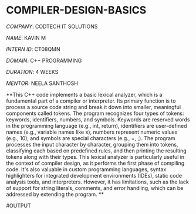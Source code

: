 # COMPILER-DESIGN-BASICS

*COMPANY*: CODTECH IT SOLUTIONS

*NAME*: KAVIN M

*INTERN ID*: CT08QMN

*DOMAIN*: C++ PROGRAMMING

*DURATION*: 4 WEEKS

*MENTOR*: NEELA SANTHOSH

**This C++ code implements a basic lexical analyzer, which is a fundamental part of a compiler or interpreter. Its primary function is to process a source code string and break it down into smaller, meaningful components called tokens. The program recognizes four types of tokens: keywords, identifiers, numbers, and symbols. Keywords are reserved words in the programming language (e.g., int, return), identifiers are user-defined names (e.g., variable names like x), numbers represent numeric values (e.g., 10), and symbols are special characters (e.g., =, ;). The program processes the input character by character, grouping them into tokens, classifying each based on predefined rules, and then printing the resulting tokens along with their types. This lexical analyzer is particularly useful in the context of compiler design, as it performs the first phase of compiling code. It's also valuable in custom programming languages, syntax highlighters for integrated development environments (IDEs), static code analysis tools, and interpreters. However, it has limitations, such as the lack of support for string literals, comments, and error handling, which can be addressed by extending the program. **

#OUTPUT

